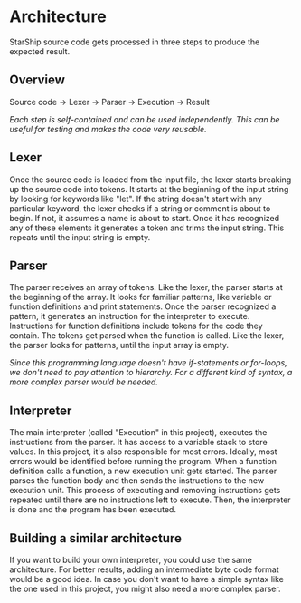 # Architecture
StarShip source code gets processed in three steps to produce the expected result.

## Overview
Source code → Lexer → Parser → Execution → Result

*Each step is self-contained and can be used independently. This can be useful for testing and makes the code very reusable.*

## Lexer
Once the source code is loaded from the input file, the lexer starts breaking up the source code into tokens. It starts at the beginning of the input string by looking for keywords like "let". If the string doesn't start with any particular keyword, the lexer checks if a string or comment is about to begin. If not, it assumes a name is about to start. Once it has recognized any of these elements it generates a token and trims the input string. This repeats until the input string is empty.

## Parser
The parser receives an array of tokens. Like the lexer, the parser starts at the beginning of the array. It looks for familiar patterns, like variable or function definitions and print statements. Once the parser recognized a pattern, it generates an instruction for the interpreter to execute. Instructions for function definitions include tokens for the code they contain. The tokens get parsed when the function is called. Like the lexer, the parser looks for patterns, until the input array is empty.

*Since this programming language doesn't have if-statements or for-loops, we don't need to pay attention to hierarchy. For a different kind of syntax, a more complex parser would be needed.*

## Interpreter
The main interpreter (called "Execution" in this project), executes the instructions from the parser. It has access to a variable stack to store values. In this project, it's also responsible for most errors. Ideally, most errors would be identified before running the program. When a function definition calls a function, a new execution unit gets started. The parser parses the function body and then sends the instructions to the new execution unit. This process of executing and removing instructions gets repeated until there are no instructions left to execute. Then, the interpreter is done and the program has been executed.

## Building a similar architecture
If you want to build your own interpreter, you could use the same architecture. For better results, adding an intermediate byte code format would be a good idea. In case you don't want to have a simple syntax like the one used in this project, you might also need a more complex parser.
